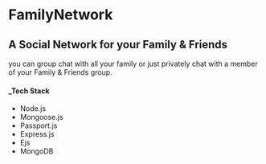 # FamilyNetwork

## A Social Network for your Family & Friends

you can group chat with all your family or just privately chat with a member of your Family & Friends group.  

#### _Tech Stack
- Node.js 
- Mongoose.js
- Passport.js
- Express.js
- Ejs
- MongoDB
